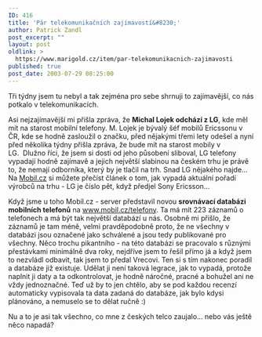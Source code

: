```yaml
---
ID: 416
title: 'Pár telekomunikačních zajímavostí&#8230;'
author: Patrick Zandl
post_excerpt: ""
layout: post
oldlink: >
  https://www.marigold.cz/item/par-telekomunikacnich-zajimavosti
published: true
post_date: 2003-07-29 08:25:00
---
```

<p>
Tři týdny jsem tu nebyl a tak zejména pro sebe shrnuji to zajímavější, co nás potkalo v telekomunikacích. </p>

<p>
Asi nejzajímavější mi přišla zpráva, že <STRONG>Michal Lojek odchází z LG</STRONG>, kde měl mít na starost mobilní telefony. M. Lojek je bývalý šéf mobilů Ericssonu v ČR, kde se hodně zasloužil o značku, před nějakými třemi lety odešel a nyní před několika týdny přišla zpráva, že bude mít na starost mobily v LG.&#160;&#160;Dlužno říci, že jsem si dosti od jeho působení sliboval, LG telefony vypadají hodně zajímavě a jejich největší slabinou na českém trhu je právě to, že nemají odborníka, který by je tlačil na trh. Snad LG nějakého najde... Na <A href="http://www.mobil.cz/trhy-business/prodej2002vs2003030609.html" target=_blank>Mobil.cz</A> si můžete přečíst článek o tom, jak vypadá aktuální pořadí výrobců na trhu - LG je číslo pět, když předjel Sony Ericsson...</p>

<p>
Když jsme u toho Mobil.cz - server představil novou <STRONG>srovnávací databázi mobilních telefonů</STRONG> na <A href="http://www.mobil.cz/telefony">www.mobil.cz/telefony</A>. Ta má mít&#160;223 záznamů o telefonech a má být tak největší databází u nás. Osobně mi přišlo, že záznamů je tam méně, velmi pravděpodobně proto, že ne všechny v databázi jsou označené jako schválené a jsou tedy publikované pro všechny. Něco trochu pikantního - na této databázi se pracovalo s různými přestávkami minimálně dva roky, nejdříve jsem to řešil přímo já a když jsem to nezvládl odbavit, tak jsem to předal Vrecovi. Ten si s tím nakonec poradil a databáze již existuje. Udělat ji není taková legrace, jak to vypadá, protože naplnit ji daty a ta odkontrolovat, je hodně náročné, pracné a bohužel ani ne vždy jednoznačné. Teď už by to jen chtělo, aby se pod každou recenzí automaticky vypisovala ta data zadaná do databáze, jak bylo kdysi plánováno, a nemuselo se to dělat ručně :)</p>

<p>
Nu a to je asi tak všechno, co mne z českých telco zaujalo... nebo vás ještě něco napadá?</p>
